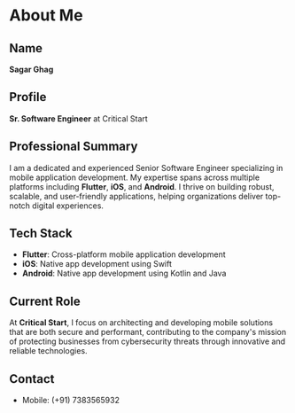# About Me

## Name
**Sagar Ghag**

## Profile
**Sr. Software Engineer** at Critical Start

## Professional Summary
I am a dedicated and experienced Senior Software Engineer specializing in mobile application development. My expertise spans across multiple platforms including **Flutter**, **iOS**, and **Android**. I thrive on building robust, scalable, and user-friendly applications, helping organizations deliver top-notch digital experiences.

## Tech Stack
- **Flutter**: Cross-platform mobile application development
- **iOS**: Native app development using Swift
- **Android**: Native app development using Kotlin and Java

## Current Role
At **Critical Start**, I focus on architecting and developing mobile solutions that are both secure and performant, contributing to the company's mission of protecting businesses from cybersecurity threats through innovative and reliable technologies.

## Contact
- Mobile: (+91) 7383565932
